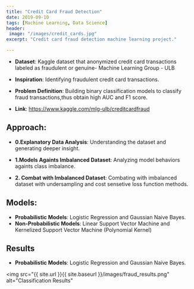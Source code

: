 ```yaml
---
title: "Credit Card Fraud Detection"
date: 2019-09-10
tags: [Machine Learning, Data Science]
header:
 image: "/images/credit_cards.jpg"
excerpt: "Credit card fraud detection machine learning project."

--- 
```

* **Dataset**: Kaggle dataset that anonymized credit card transactions labeled as fraudulent or genuine- Machine Learning Group - ULB

* **Inspiration**: Identifying fraudulent credit card transactions.

* **Problem Definition**: Building binary classification models to classify fraud transactions,thus obtain high AUC and F1 score.

* **Link**: https://www.kaggle.com/mlg-ulb/creditcardfraud

## Approach:
* **0.Explanatory Data Analysis**: Understanding the dataset and generating deeper insight.


* **1.Models Againts Imbalanced Dataset**: Analyzing model behaviors againts class imbalance.


* **2. Combat with Imbalanced Dataset**: Combating with imbalanced dataset with undersampling and cost sensetive loss function methods.

## Models:
* **Probabilistic Models**:  Logistic Regression and Gaussian Naive Bayes.
* **Non-Probabilistic Models**: Linear Support Vector Machine and Kernelized Support Vector Machine (Polynomial Kernel)

## Results
* **Probabilistic Models**:  Logistic Regression and Gaussian Naive Bayes.

<img src="{{ site.url }}{{ site.baseurl }}/images/fraud_results.png" alt="Classification Results"
